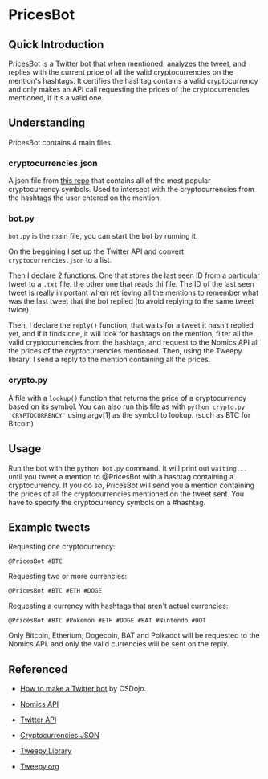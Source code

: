 # PricesBot

## Quick Introduction
PricesBot is a Twitter bot that when mentioned, analyzes the tweet, and replies with the current price of all the valid cryptocurrencies on the mention's hashtags. It certifies the hashtag contains a valid cryptocurrency and only makes an API call requesting the prices of the cryptocurrencies mentioned, if it's a valid one.

## Understanding
PricesBot contains 4 main files.

### cryptocurrencies.json

A json file from [this repo](https://github.com/crypti/cryptocurrencies) that contains all of the
most popular cryptocurrency symbols. Used to intersect with the cryptocurrencies from the hashtags
the user entered on the mention.

### bot.py

`bot.py` is the main file, you can start the bot by running it.

On the beggining I set up the Twitter API and convert `cryptocurrencies.json` to a list.

Then I declare 2 functions. One that stores the last seen ID from a particular tweet to a `.txt` file.
the other one that reads thi file. The ID of the last seen tweet is really important when retrieving
all the mentions to remember what was the last tweet that the bot replied (to avoid replying to the same
tweet twice)

Then, I declare the `reply()` function, that waits for a tweet it hasn't replied yet, and
if it finds one, it will look for hashtags on the mention, filter all the valid cryptocurrencies from
the hashtags, and request to the Nomics API all the prices of the cryptocurrencies mentioned.
Then, using the Tweepy library, I send a reply to the mention containing all the prices.

### crypto.py

A file with a `lookup()` function that returns the price of a cryptocurrency based on its symbol.
You can also run this file as with `python crypto.py 'CRYPTOCURRENCY'` using argv[1] as the symbol
to lookup. (such as BTC for Bitcoin)

## Usage

Run the bot with the `python bot.py` command. It will print out `waiting...` until
you tweet a mention to @PricesBot with a hashtag containing a cryptocurrency.
If you do so, PricesBot will send you a mention containing the prices of all the cryptocurrencies
mentioned on the tweet sent. You have to specify the cryptocurrency symbols on a #hashtag.

## Example tweets

Requesting one cryptocurrency:

`@PricesBot #BTC`

Requesting two or more currencies:

`@PricesBot #BTC #ETH #DOGE`

Requesting a currency with hashtags that aren't actual currencies:

`@PricesBot #BTC #Pokemon #ETH #DOGE #BAT #Nintendo #DOT`

Only Bitcoin, Etherium, Dogecoin, BAT and Polkadot will be requested to the Nomics API.
and only the valid currencies will be sent on the reply.

## Referenced

- [How to make a Twitter bot](https://www.youtube.com/watch?v=W0wWwglE1Vc&t=0s) by CSDojo.

- [Nomics API](https://nomics.com/)

- [Twitter API](https://developer.twitter.com/en)

- [Cryptocurrencies JSON](https://github.com/crypti/cryptocurrencies)

- [Tweepy Library](https://github.com/tweepy/tweepy)

- [Tweepy.org](https://www.tweepy.org/)
